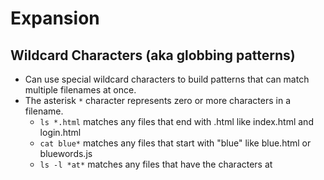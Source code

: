 # Expansion

## Wildcard Characters (aka globbing patterns)

- Can use special wildcard characters to build patterns that can match multiple filenames at once.
- The asterisk `*` character represents zero or more characters in a filename.
    - `ls *.html` matches any files that end with .html like index.html and login.html
    - `cat blue*` matches any files that start with "blue" like blue.html or bluewords.js
    - `ls -l *at*` matches any files that have the characters at